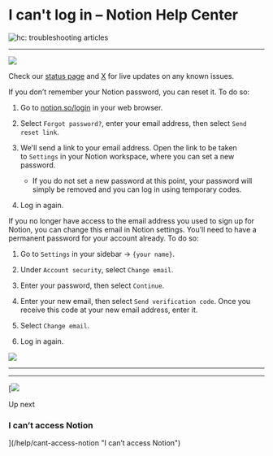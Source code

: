 # I can't log in – Notion Help Center
![hc: troubleshooting articles](https://www.notion.com/_next/image?url=https%3A%2F%2Fimages.ctfassets.net%2Fspoqsaf9291f%2F15MnehxCRUUA3LITX21Lar%2F7c80798bd5cce07c4b492cb6543419c7%2FTroubleshooting_Reference_Visuals.png&w=3840&q=75)

* * *

![](https://www.notion.com/_next/image?url=%2Ffront-static%2Fshared%2Fcallouts%2Fresources-illustration-v3.png&w=128&q=75)

Check our [status page](https://status.notion.so/) and [X](https://twitter.com/NotionStatus) for live updates on any known issues.

If you don’t remember your Notion password, you can reset it. To do so:

1.  Go to [notion.so/login](https://www.notion.so/login) in your web browser.
    
2.  Select `Forgot password?`, enter your email address, then select `Send reset link`.
    
3.  We'll send a link to your email address. Open the link to be taken to `Settings` in your Notion workspace, where you can set a new password.
    
    *   If you do not set a new password at this point, your password will simply be removed and you can log in using temporary codes.
        
    
4.  Log in again.
    

If you no longer have access to the email address you used to sign up for Notion, you can change this email in Notion settings. You’ll need to have a permanent password for your account already. To do so:

1.  Go to `Settings` in your sidebar → `{your name}`.
    
2.  Under `Account security`, select `Change email`.
    
3.  Enter your password, then select `Continue`.
    
4.  Enter your new email, then select `Send verification code`. Once you receive this code at your new email address, enter it.
    
5.  Select `Change email`.
    
6.  Log in again.
    

![](https://www.notion.com/_next/image?url=%2Ffront-static%2Fshared%2Fcallouts%2Fresources-illustration-v3.png&w=128&q=75)

* * *

* * *

[![](https://www.notion.com/_next/image?url=https%3A%2F%2Fimages.ctfassets.net%2Fspoqsaf9291f%2F15MnehxCRUUA3LITX21Lar%2F7c80798bd5cce07c4b492cb6543419c7%2FTroubleshooting_Reference_Visuals.png&w=3840&q=75)

Up next

### I can’t access Notion







](/help/cant-access-notion "I can’t access Notion")